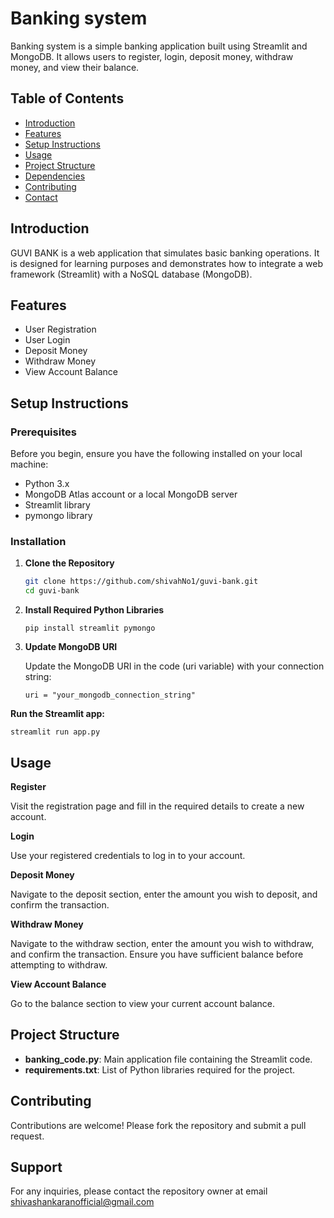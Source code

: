 # Banking system

Banking system is a simple banking application built using Streamlit and MongoDB. It allows users to register, login, deposit money, withdraw money, and view their balance. 

## Table of Contents

- [Introduction](#introduction)
- [Features](#features)
- [Setup Instructions](#setup-instructions)
- [Usage](#usage)
- [Project Structure](#project-structure)
- [Dependencies](#dependencies)
- [Contributing](#contributing)
- [Contact](#contact)

## Introduction

GUVI BANK is a web application that simulates basic banking operations. It is designed for learning purposes and demonstrates how to integrate a web framework (Streamlit) with a NoSQL database (MongoDB).

## Features

- User Registration
- User Login
- Deposit Money
- Withdraw Money
- View Account Balance

## Setup Instructions

### Prerequisites

Before you begin, ensure you have the following installed on your local machine:

- Python 3.x
- MongoDB Atlas account or a local MongoDB server
- Streamlit library
- pymongo library

### Installation

1. **Clone the Repository**

   ```sh
   git clone https://github.com/shivahNo1/guvi-bank.git
   cd guvi-bank

2. **Install Required Python Libraries**

   ```shh
   pip install streamlit pymongo

3. **Update MongoDB URI**

   Update the MongoDB URI in the code (uri variable) with your connection string:
    ```shh
    uri = "your_mongodb_connection_string"

**Run the Streamlit app:**
 ```shh
 streamlit run app.py
  ```


## Usage

**Register**

Visit the registration page and fill in the required details to create a new account.

**Login**

Use your registered credentials to log in to your account.

**Deposit Money**

Navigate to the deposit section, enter the amount you wish to deposit, and confirm the transaction.

**Withdraw Money**

Navigate to the withdraw section, enter the amount you wish to withdraw, and confirm the transaction. Ensure you have sufficient balance before attempting to withdraw.

**View Account Balance**

Go to the balance section to view your current account balance.

## Project Structure

- **banking_code.py**: Main application file containing the Streamlit code.
- **requirements.txt**: List of Python libraries required for the project.


 


## Contributing

Contributions are welcome! Please fork the repository and submit a pull request.





## Support

For any inquiries, please contact the repository owner at email shivashankaranofficial@gmail.com 
